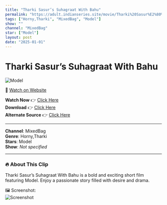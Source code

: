 ```yaml
---
title: "Tharki Sasur’s Suhagraat With Bahu"
permalink: "https://adult.indianseries.site/movie/Tharki%20Sasur%E2%80%99s%20Suhagraat%20With%20Bahu"
tags: ["Horny,Tharki", "MixedBag", "Model"]
show: ""
channel: "MixedBag"
star: ["Model"]
layout: post
date: "2025-01-01"
---
```


# Tharki Sasur’s Suhagraat With Bahu

![Model](https://shorts.desisins.com/wp-content/uploads/2024/03/Tharki-Sasur-With-Bahu-Suhagraat-BigShots-DesiSins.com_.jpg)

🔗 [Watch on Website](https://adult.indianseries.site/movie/Tharki%20Sasur%E2%80%99s%20Suhagraat%20With%20Bahu)

**Watch Now** 👉 [Click Here](https://adult.indianseries.site/movie/Tharki%20Sasur%E2%80%99s%20Suhagraat%20With%20Bahu)  
**Download** 👉 [Click Here](https://adult.indianseries.site/movie/Tharki%20Sasur%E2%80%99s%20Suhagraat%20With%20Bahu)  
**Alternate Source** 👉 [Click Here](https://adult.indianseries.site/movie/Tharki%20Sasur%E2%80%99s%20Suhagraat%20With%20Bahu)

---

**Channel**: MixedBag  
**Genre**: Horny,Tharki  
**Stars**: Model  
**Show**: *Not specified*

---

### 🔥 About This Clip

Tharki Sasur’s Suhagraat With Bahu is a bold and exciting short film featuring Model. Enjoy a passionate story filled with desire and drama.
 
🖼️ Screenshot:  
![Screenshot](https://shorts.desisins.com/wp-content/uploads/2024/03/Tharki-Sasur-With-Bahu-Suhagraat-BigShots-DesiSins.com_.jpg)
